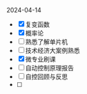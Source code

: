 2024-04-14
- [x] 复变函数
- [x] 概率论
- [ ] 熟悉了解单片机
- [ ] 技术经济大案例熟悉
- [x] 微专业刷课
- [ ] 自动控制原理报告
- [ ] 自控回顾与反思
- [ ] 
